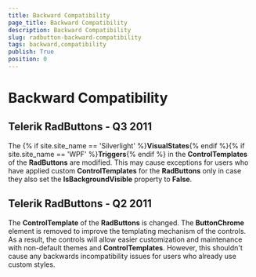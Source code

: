 ```yaml
---
title: Backward Compatibility
page_title: Backward Compatibility
description: Backward Compatibility
slug: radbutton-backward-compatibility
tags: backward,compatibility
publish: True
position: 0
---
```


# Backward Compatibility



## Telerik RadButtons - Q3 2011

The {% if site.site_name == 'Silverlight' %}__VisualStates__{% endif %}{% if site.site_name == 'WPF' %}__Triggers__{% endif %} in the 
        __ControlTemplates__ of the __RadButtons__ are modified. This may cause exceptions for users 
        who have applied custom __ControlTemplates__ for the __RadButtons__ only in case they also set the 
        __IsBackgroundVisible__ property to __False__.

## Telerik RadButtons - Q2 2011

The __ControlTemplate__ of the __RadButtons__ is changed. The
        __ButtonChrome__ element is removed to improve the templating mechanism of the controls. As a result, 
        the controls will allow easier customization and maintenance with non-default themes and __ControlTemplates__. 
        However, this  shouldn't cause any backwards incompatibility issues for users who already use custom styles.
